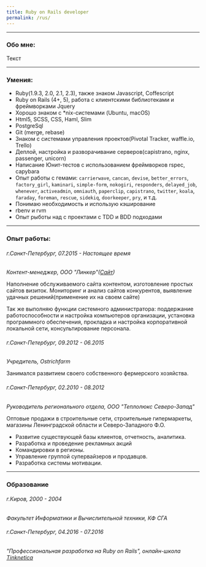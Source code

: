 ```yaml
---
title: Ruby on Rails developer
permalink: /rus/
---
```

***

### Обо мне:

Текст

***

### Умения:

* Ruby(1.9.3, 2.0, 2.1, 2.3), также знаком Javascript, Coffescript
* Ruby on Rails (4+, 5), работа с клиентскими библиотеками и фреймворками Jquery
* Хорошо знаком  с *nix-системами (Ubuntu, macOS)
* Html5, SCSS, CSS,  Haml, Slim
* PostgreSql
* Git (merge, rebase)
* Знаком с системами управления проектов(Pivotal Tracker, waffle.io, Trello)
* Деплой, настройка и разворачивание серверов(capistrano, nginx, passenger, unicorn)
* Написание Юнит-тестов с использованием фреймворков rspec, capybara
* Опыт работы с гемами: `carrierwave`, `cancan`, `devise`, `better_errors`, `factory_girl`, `kaminari`, `simple-form`, `nokogiri`, `responders`, `delayed_job`, `whenever`, `activeadmin`, `omniauth`, `paperclip`, `capistrano`, `twitter`, `koala`, `faraday`, `foreman`, `rescue`, `sidekiq`, `doorkeeper`, `pry`, и т.д.
* Понимаю необходимость и использую кэширование
* rbenv и rvm
* Опыт рыботы над с проектами с TDD и BDD подходами

***

### Опыт работы:

###### г.Санкт-Петербург, 07.2015 - Настоящее время

_Контент-менеджер, ООО "Линкер"([Сайт](www.lincer.ru))_

Наполнение обслуживаемого сайта контентом, изготовление простых сайтов визиток.
Мониторинг и анализ сайтов конкурентов, выявление удачных решений(применение их на своем сайте)

Так же выполняю функции системного администратора:
поддержание работоспособности и настройка компьютеров организации,
установка программного обеспечения,
прокладка и настройка корпоративной локальной сети, консультирование персонала.

###### г.Санкт-Петербург, 09.2012 - 06.2015

_Учредитель, Ostrichfarm_

Занимался развитием своего собственного фермерского хозяйства.

###### г.Санкт-Петербург, 02.2010 - 08.2012

_Руководитель регионального отдела, ООО "Теплолюкс Северо-Запад"_

Оптовые продажи в строительные сети, строительные гипермаркеты,
магазины Ленинградской области и Северо-Западного Ф.О.

* Развитие существующей базы клиентов, отчетность, аналитика.
* Разработка и проведение рекламных акций
* Командировки в регионы.
* Управление группой супервайзеров и продавцов.
* Разработка системы мотивации.

***

### Образование

###### г.Киров, 2000 - 2004

_Факультет Информатики и Вычислительной техники, КФ СГА_

###### г.Санкт-Петербург, 04.2016 - 07.2016
_"Профессиональная разработка на Ruby on Rails", онлайн-школа [Tinknetica](http://thinknetica.com/)_